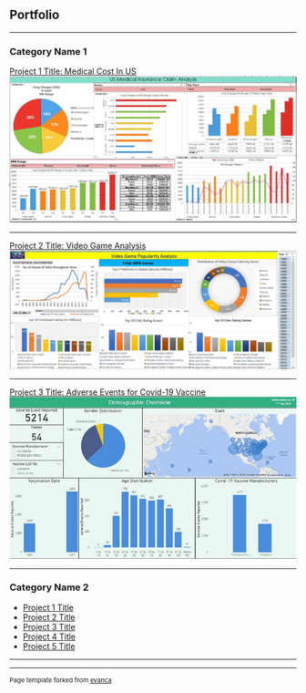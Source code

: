 ## Portfolio

---

### Category Name 1 

[Project 1 Title: Medical Cost In US](/sample_page)
<img src="images/dashboard_project_1.jpg?raw=true"/>

---
[Project 2 Title: Video Game Analysis](/pdf/sample_presentation.pdf)
<img src="images/dashboard_project_2.jpg?raw=true"/>

---
[Project 3 Title: Adverse Events for Covid-19 Vaccine](http://example.com/)
<img src="images/dashboard_project_3.jpg?raw=true"/>

---

### Category Name 2

- [Project 1 Title](http://example.com/)
- [Project 2 Title](http://example.com/)
- [Project 3 Title](http://example.com/)
- [Project 4 Title](http://example.com/)
- [Project 5 Title](http://example.com/)

---




---
<p style="font-size:11px">Page template forked from <a href="https://github.com/evanca/quick-portfolio">evanca</a></p>
<!-- Remove above link if you don't want to attibute -->
